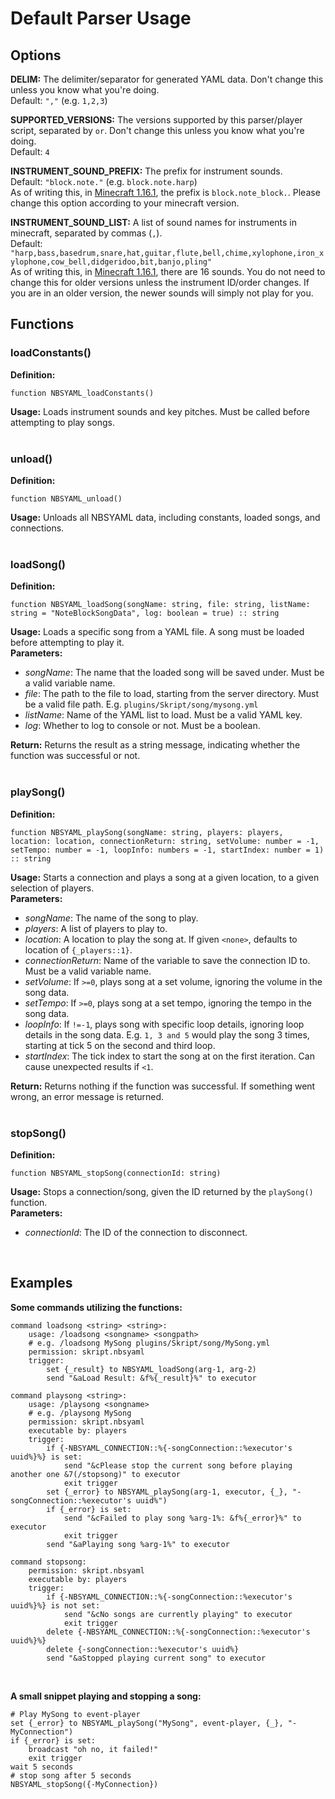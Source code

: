 # Default Parser Usage

## Options

**DELIM:** The delimiter/separator for generated YAML data. Don't change this unless you know what you're doing. <br />
Default: `","` (e.g. `1,2,3`) <br />
  
**SUPPORTED_VERSIONS:** The versions supported by this parser/player script, separated by ` or `. Don't change this unless you know what you're doing. <br />
Default: `4` <br />
  
**INSTRUMENT_SOUND_PREFIX:** The prefix for instrument sounds. <br />
Default: `"block.note."` (e.g. `block.note.harp`) <br />
As of writing this, in [Minecraft 1.16.1](https://www.minecraft.net/en-us/article/minecraft-java-edition-1-16-1), the prefix is `block.note_block.`. Please change this option according to your minecraft version.
  
**INSTRUMENT_SOUND_LIST:** A list of sound names for instruments in minecraft, separated by commas (`,`). <br />
Default: `"harp,bass,basedrum,snare,hat,guitar,flute,bell,chime,xylophone,iron_xylophone,cow_bell,didgeridoo,bit,banjo,pling"` <br />
As of writing this, in [Minecraft 1.16.1](https://www.minecraft.net/en-us/article/minecraft-java-edition-1-16-1), there are 16 sounds. You do not need to change this for older versions unless the instrument ID/order changes. If you are in an older version, the newer sounds will simply not play for you. <br />
  
## Functions

### loadConstants() <br />
  
**Definition:**
```
function NBSYAML_loadConstants()
```
**Usage:** Loads instrument sounds and key pitches. Must be called before attempting to play songs. <br />
<br />
  
### unload() <br />
  
**Definition:**
```
function NBSYAML_unload()
```
**Usage:** Unloads all NBSYAML data, including constants, loaded songs, and connections. <br />
<br />
  
### loadSong() <br />
  
**Definition:**
```
function NBSYAML_loadSong(songName: string, file: string, listName: string = "NoteBlockSongData", log: boolean = true) :: string
```
**Usage:** Loads a specific song from a YAML file. A song must be loaded before attempting to play it. <br />
**Parameters:**
* *songName*: The name that the loaded song will be saved under. Must be a valid variable name.
* *file*: The path to the file to load, starting from the server directory. Must be a valid file path. E.g. `plugins/Skript/song/mysong.yml`
* *listName*: Name of the YAML list to load. Must be a valid YAML key.
* *log*: Whether to log to console or not. Must be a boolean. <br />

**Return:** Returns the result as a string message, indicating whether the function was successful or not. <br />
<br />
  
### playSong() <br />
  
**Definition:**
```
function NBSYAML_playSong(songName: string, players: players, location: location, connectionReturn: string, setVolume: number = -1, setTempo: number = -1, loopInfo: numbers = -1, startIndex: number = 1) :: string
```
**Usage:** Starts a connection and plays a song at a given location, to a given selection of players. <br />
**Parameters:**
* *songName*: The name of the song to play.
* *players*: A list of players to play to.
* *location*: A location to play the song at. If given `<none>`, defaults to location of `{_players::1}`.
* *connectionReturn*: Name of the variable to save the connection ID to. Must be a valid variable name.
* *setVolume*: If `>=0`, plays song at a set volume, ignoring the volume in the song data.
* *setTempo*: If `>=0`, plays song at a set tempo, ignoring the tempo in the song data.
* *loopInfo*: If `!=-1`, plays song with specific loop details, ignoring loop details in the song data. E.g. `1, 3 and 5` would play the song 3 times, starting at tick 5 on the second and third loop.
* *startIndex*: The tick index to start the song at on the first iteration. Can cause unexpected results if `<1`. <br />

**Return:** Returns nothing if the function was successful. If something went wrong, an error message is returned. <br />
<br />
  
### stopSong() <br />
  
**Definition:**
```
function NBSYAML_stopSong(connectionId: string)
```
**Usage:** Stops a connection/song, given the ID returned by the `playSong()` function. <br />
**Parameters:**
* *connectionId*: The ID of the connection to disconnect. <br />
<br />
  
## Examples

**Some commands utilizing the functions:**
```
command loadsong <string> <string>:
    usage: /loadsong <songname> <songpath>
    # e.g. /loadsong MySong plugins/Skript/song/MySong.yml
    permission: skript.nbsyaml
    trigger:
        set {_result} to NBSYAML_loadSong(arg-1, arg-2)
        send "&aLoad Result: &f%{_result}%" to executor

command playsong <string>:
    usage: /playsong <songname>
    # e.g. /playsong MySong
    permission: skript.nbsyaml
    executable by: players
    trigger:
        if {-NBSYAML_CONNECTION::%{-songConnection::%executor's uuid%}%} is set:
            send "&cPlease stop the current song before playing another one &7(/stopsong)" to executor
            exit trigger
        set {_error} to NBSYAML_playSong(arg-1, executor, {_}, "-songConnection::%executor's uuid%")
        if {_error} is set:
            send "&cFailed to play song %arg-1%: &f%{_error}%" to executor
            exit trigger
        send "&aPlaying song %arg-1%" to executor

command stopsong:
    permission: skript.nbsyaml
    executable by: players
    trigger:
        if {-NBSYAML_CONNECTION::%{-songConnection::%executor's uuid%}%} is not set:
            send "&cNo songs are currently playing" to executor
            exit trigger
        delete {-NBSYAML_CONNECTION::%{-songConnection::%executor's uuid%}%}
        delete {-songConnection::%executor's uuid%}
        send "&aStopped playing current song" to executor
```
<br />
  
**A small snippet playing and stopping a song:**
```
# Play MySong to event-player
set {_error} to NBSYAML_playSong("MySong", event-player, {_}, "-MyConnection")
if {_error} is set:
    broadcast "oh no, it failed!"
    exit trigger
wait 5 seconds
# stop song after 5 seconds
NBSYAML_stopSong({-MyConnection})
```
